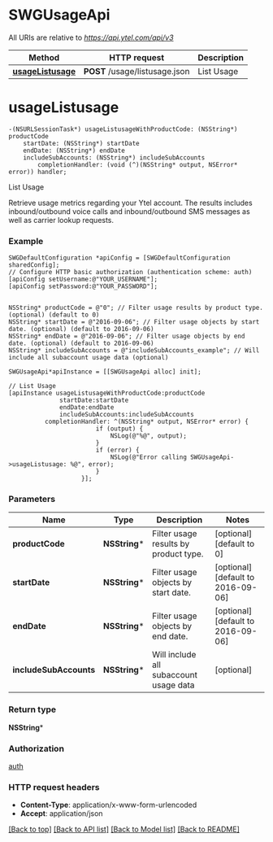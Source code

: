 # SWGUsageApi

All URIs are relative to *https://api.ytel.com/api/v3*

Method | HTTP request | Description
------------- | ------------- | -------------
[**usageListusage**](SWGUsageApi.md#usagelistusage) | **POST** /usage/listusage.json | List Usage


# **usageListusage**
```objc
-(NSURLSessionTask*) usageListusageWithProductCode: (NSString*) productCode
    startDate: (NSString*) startDate
    endDate: (NSString*) endDate
    includeSubAccounts: (NSString*) includeSubAccounts
        completionHandler: (void (^)(NSString* output, NSError* error)) handler;
```

List Usage

Retrieve usage metrics regarding your Ytel account. The results includes inbound/outbound voice calls and inbound/outbound SMS messages as well as carrier lookup requests.

### Example 
```objc
SWGDefaultConfiguration *apiConfig = [SWGDefaultConfiguration sharedConfig];
// Configure HTTP basic authorization (authentication scheme: auth)
[apiConfig setUsername:@"YOUR_USERNAME"];
[apiConfig setPassword:@"YOUR_PASSWORD"];


NSString* productCode = @"0"; // Filter usage results by product type. (optional) (default to 0)
NSString* startDate = @"2016-09-06"; // Filter usage objects by start date. (optional) (default to 2016-09-06)
NSString* endDate = @"2016-09-06"; // Filter usage objects by end date. (optional) (default to 2016-09-06)
NSString* includeSubAccounts = @"includeSubAccounts_example"; // Will include all subaccount usage data (optional)

SWGUsageApi*apiInstance = [[SWGUsageApi alloc] init];

// List Usage
[apiInstance usageListusageWithProductCode:productCode
              startDate:startDate
              endDate:endDate
              includeSubAccounts:includeSubAccounts
          completionHandler: ^(NSString* output, NSError* error) {
                        if (output) {
                            NSLog(@"%@", output);
                        }
                        if (error) {
                            NSLog(@"Error calling SWGUsageApi->usageListusage: %@", error);
                        }
                    }];
```

### Parameters

Name | Type | Description  | Notes
------------- | ------------- | ------------- | -------------
 **productCode** | **NSString***| Filter usage results by product type. | [optional] [default to 0]
 **startDate** | **NSString***| Filter usage objects by start date. | [optional] [default to 2016-09-06]
 **endDate** | **NSString***| Filter usage objects by end date. | [optional] [default to 2016-09-06]
 **includeSubAccounts** | **NSString***| Will include all subaccount usage data | [optional] 

### Return type

**NSString***

### Authorization

[auth](../README.md#auth)

### HTTP request headers

 - **Content-Type**: application/x-www-form-urlencoded
 - **Accept**: application/json

[[Back to top]](#) [[Back to API list]](../README.md#documentation-for-api-endpoints) [[Back to Model list]](../README.md#documentation-for-models) [[Back to README]](../README.md)


